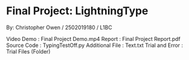 # Final Project: LightningType

By: Christopher Owen / 2502019180 / L1BC

Video Demo      : Final Project Demo.mp4
Report          : Final Project Report.pdf
Source Code     : TypingTestOff.py
Additional File : Text.txt
Trial and Error : Trial Files (Folder)
